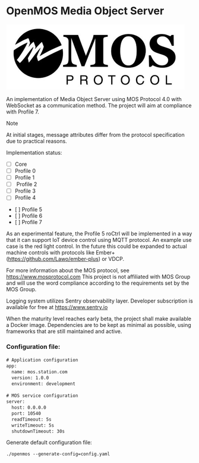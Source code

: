 # OpenMOS Media Object Server

![MOS Project Official Logo](/res/mosproject-logo.jpg)

An implementation of Media Object Server using MOS Protocol 4.0 with WebSocket as a communication method.
The project will aim at compliance with Profile 7.
> [!NOTE]
> At initial stages, message attributes differ from the protocol specification due to practical reasons.

Implementation status:
* [ ]  Core
* [ ]  Profile 0
* [ ]  Profile 1
* [ ]  Profile 2
* [ ]  Profile 3
* [ ]  Profile 4
* [ ]  Profile 5
* [ ]  Profile 6
* [ ]  Profile 7

As an experimental feature, the Profile 5 roCtrl will be implemented in a way that it can support IoT device
control using MQTT protocol. An example use case is the red light control. In the future this could be expanded to actual machine controls with protocols like Ember+ (https://github.com/Lawo/ember-plus) or VDCP.

For more information about the MOS protocol, see https://www.mosprotocol.com
This project is not affiliated with MOS Group and will use the word compliance according to the requirements set by the MOS Group.

Logging system utilizes Sentry observability layer. Developer subscription is available for free at https://www.sentry.io

When the maturity level reaches early beta, the project shall make available a Docker image. Dependencies are to be kept as minimal as possible, using frameworks that are still maintained and active.

### Configuration file:

```
# Application configuration
app:
  name: mos.station.com
  version: 1.0.0
  environment: development

# MOS service configuration
server:
  host: 0.0.0.0
  port: 10540
  readTimeout: 5s
  writeTimeout: 5s
  shutdownTimeout: 30s
  ```

Generate default configuration file:
```
./openmos --generate-config=config.yaml
```

